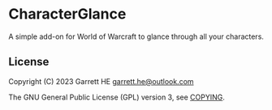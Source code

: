 # CharacterGlance

A simple add-on for World of Warcraft to glance through all your characters. 

## License

Copyright (C) 2023 Garrett HE <garrett.he@outlook.com>

The GNU General Public License (GPL) version 3, see [COPYING](./COPYING).
